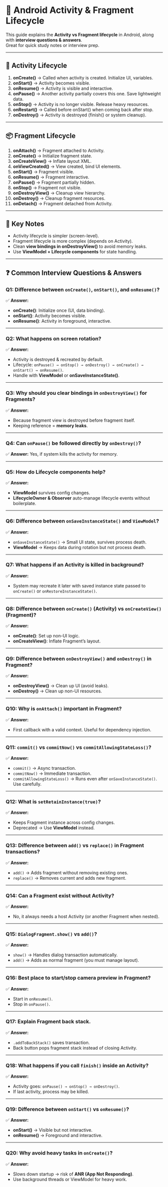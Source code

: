 # 📱 Android Activity & Fragment Lifecycle 

This guide explains the **Activity vs Fragment lifecycle** in Android, along with **interview questions & answers**.  
Great for quick study notes or interview prep.

---

## 🔄 Activity Lifecycle

1. **onCreate()** → Called when activity is created. Initialize UI, variables.  
2. **onStart()** → Activity becomes visible.  
3. **onResume()** → Activity is visible and interactive.  
4. **onPause()** → Another activity partially covers this one. Save lightweight data.  
5. **onStop()** → Activity is no longer visible. Release heavy resources.  
6. **onRestart()** → Called before onStart() when coming back after stop.  
7. **onDestroy()** → Activity is destroyed (finish() or system cleanup).  

---

## 📦 Fragment Lifecycle

1. **onAttach()** → Fragment attached to Activity.  
2. **onCreate()** → Initialize fragment state.  
3. **onCreateView()** → Inflate layout XML.  
4. **onViewCreated()** → View created, bind UI elements.  
5. **onStart()** → Fragment visible.  
6. **onResume()** → Fragment interactive.  
7. **onPause()** → Fragment partially hidden.  
8. **onStop()** → Fragment not visible.  
9. **onDestroyView()** → Cleanup view hierarchy.  
10. **onDestroy()** → Cleanup fragment resources.  
11. **onDetach()** → Fragment detached from Activity.  

---

## 🎯 Key Notes

- Activity lifecycle is simpler (screen-level).  
- Fragment lifecycle is more complex (depends on Activity).  
- Clean **view bindings in onDestroyView()** to avoid memory leaks.  
- Use **ViewModel + Lifecycle components** for state handling.  

---

## ❓ Common Interview Questions & Answers

### Q1: Difference between `onCreate()`, `onStart()`, and `onResume()`?  
✅ **Answer:**  
- **onCreate()**: Initialize once (UI, data binding).  
- **onStart()**: Activity becomes visible.  
- **onResume()**: Activity in foreground, interactive.  

---

### Q2: What happens on screen rotation?  
✅ **Answer:**  
- Activity is destroyed & recreated by default.  
- Lifecycle: `onPause() → onStop() → onDestroy() → onCreate() → onStart() → onResume()`.  
- Handle with **ViewModel** or **onSaveInstanceState()**.  

---

### Q3: Why should you clear bindings in `onDestroyView()` for Fragments?  
✅ **Answer:**  
- Because fragment view is destroyed before fragment itself.  
- Keeping reference = **memory leaks**.  

---

### Q4: Can `onPause()` be followed directly by `onDestroy()`?  
✅ **Answer:** Yes, if system kills the activity for memory.  

---

### Q5: How do Lifecycle components help?  
✅ **Answer:**  
- **ViewModel** survives config changes.  
- **LifecycleOwner & Observer** auto-manage lifecycle events without boilerplate.  

---
### Q6: Difference between `onSaveInstanceState()` and `ViewModel`?  
✅ **Answer:**  
- `onSaveInstanceState()` → Small UI state, survives process death.  
- **ViewModel** → Keeps data during rotation but not process death.  

---

### Q7: What happens if an Activity is killed in background?  
✅ **Answer:**  
- System may recreate it later with saved instance state passed to `onCreate()` or `onRestoreInstanceState()`.  

---

### Q8: Difference between `onCreate()` (Activity) vs `onCreateView()` (Fragment)?  
✅ **Answer:**  
- **onCreate()**: Set up non-UI logic.  
- **onCreateView()**: Inflate Fragment’s layout.  

---

### Q9: Difference between `onDestroyView()` and `onDestroy()` in Fragment?  
✅ **Answer:**  
- **onDestroyView()** → Clean up UI (avoid leaks).  
- **onDestroy()** → Clean up non-UI resources.  

---

### Q10: Why is `onAttach()` important in Fragment?  
✅ **Answer:**  
- First callback with a valid context. Useful for dependency injection.  

---

### Q11: `commit()` vs `commitNow()` vs `commitAllowingStateLoss()`?  
✅ **Answer:**  
- `commit()` → Async transaction.  
- `commitNow()` → Immediate transaction.  
- `commitAllowingStateLoss()` → Runs even after `onSaveInstanceState()`. Use carefully.  

---

### Q12: What is `setRetainInstance(true)`?  
✅ **Answer:**  
- Keeps Fragment instance across config changes.  
- Deprecated → Use **ViewModel** instead.  

---

### Q13: Difference between `add()` vs `replace()` in Fragment transactions?  
✅ **Answer:**  
- `add()` → Adds fragment without removing existing ones.  
- `replace()` → Removes current and adds new fragment.  

---

### Q14: Can a Fragment exist without Activity?  
✅ **Answer:**  
- No, it always needs a host Activity (or another Fragment when nested).  

---

### Q15: `DialogFragment.show()` vs `add()`?  
✅ **Answer:**  
- `show()` → Handles dialog transaction automatically.  
- `add()` → Adds as normal fragment (you must manage layout).  

---

### Q16: Best place to start/stop camera preview in Fragment?  
✅ **Answer:**  
- Start in `onResume()`.  
- Stop in `onPause()`.  

---

### Q17: Explain Fragment back stack.  
✅ **Answer:**  
- `.addToBackStack()` saves transaction.  
- Back button pops fragment stack instead of closing Activity.  

---

### Q18: What happens if you call `finish()` inside an Activity?  
✅ **Answer:**  
- Activity goes: `onPause() → onStop() → onDestroy()`.  
- If last activity, process may be killed.  

---

### Q19: Difference between `onStart()` vs `onResume()`?  
✅ **Answer:**  
- **onStart()** → Visible but not interactive.  
- **onResume()** → Foreground and interactive.  

---

### Q20: Why avoid heavy tasks in `onCreate()`?  
✅ **Answer:**  
- Slows down startup → risk of **ANR (App Not Responding)**.  
- Use background threads or ViewModel for heavy work.  
